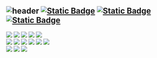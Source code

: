 ![header](https://capsule-render.vercel.app/api?type=waving&color=auto&height=90&section=header&text=MinG%20KIM&desc=Front-end%20Developer&fontSize=50&fontAlign=80&descAlign=82&descAlignY=80)
<a href='hibabel1219@gmail.com'>![Static Badge](https://img.shields.io/badge/hibabel1219@gmail.com-FFFFFF?style=flat-square&logo=gmail&logoColor=EA4335)</a>
<a href='https://saaabuzak.notion.site/Study-b28a0e257b7649818b57e0b380e5aeff'>![Static Badge](https://img.shields.io/badge/saaabuzak.notion-FFFFFF?style=flat-square&logo=notion&logoColor=000000)</a>
<a href='[https://saaabuzak.notion.site/Study-b28a0e257b7649818b57e0b380e5aeff](https://leetcode.com/u/saaabuzak/)'>![Static Badge](https://img.shields.io/badge/leetcode-FFFFFF?style=flat-square&logo=leetcode&logoColor=ffa116)</a>
---
![](https://img.shields.io/badge/_-TypeScript-3178C6?style=flat-square&logo=typescript&logoColor=FFFFFF)
![](https://img.shields.io/badge/_-node.js-5FA04E?style=flat-square&logo=node.js&logoColor=FFFFFF)
![](https://img.shields.io/badge/_-ReactNative-61DAFB?style=flat-square&logo=react&logoColor=FFFFFF)
![](https://img.shields.io/badge/_-Redux-764ABC?style=flat-square&logo=redux&logoColor=FFFFFF)
![](https://img.shields.io/badge/_-styled--components-DB7093?style=flat-square&logo=styledcomponents&logoColor=FFFFFF)<br/>
![](https://img.shields.io/badge/_-Flutter-02569B?style=flat-square&logo=flutter&logoColor=FFFFFF)
![](https://img.shields.io/badge/_-Dart-0175C2?style=flat-square&logo=dart&logoColor=FFFFFF)
![](https://img.shields.io/badge/_-NestJS-E0234E?style=flat-square&logo=nestjs&logoColor=FFFFFF)
![](https://img.shields.io/badge/_-PostgreSQL-4169E1?style=flat-square&logo=postgresql&logoColor=FFFFFF)
![](https://img.shields.io/badge/_-AWS_Lambda-FF9900?style=flat-square&logo=awslambda&logoColor=FFFFFF)
![](https://img.shields.io/badge/_-serverless-FD5750?style=flat-square&logo=serverless&logoColor=FFFFFF)<br/>
![](https://img.shields.io/badge/_-Linear-5E6AD2?style=flat-square&logo=linear&logoColor=FFFFFF)
![](https://img.shields.io/badge/_-notion-FFFFFF?style=flat-square&logo=notion&logoColor=000000)
![](https://img.shields.io/badge/_-Jira-0052CC?style=flat-square&logo=jira&logoColor=FFFFFF)<br/>
<br/>
